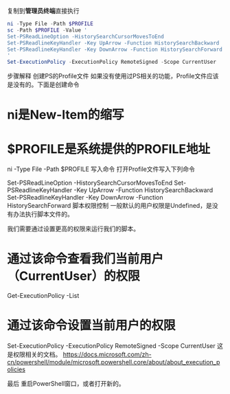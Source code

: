 复制到**管理员终端**直接执行

```powershell
ni -Type File -Path $PROFILE
sc -Path $PROFILE -Value '
Set-PSReadLineOption -HistorySearchCursorMovesToEnd
Set-PSReadlineKeyHandler -Key UpArrow -Function HistorySearchBackward
Set-PSReadlineKeyHandler -Key DownArrow -Function HistorySearchForward
'
Set-ExecutionPolicy -ExecutionPolicy RemoteSigned -Scope CurrentUser
```

步骤解释
创建PS的Profile文件
如果没有使用过PS相关的功能，Profile文件应该是没有的。下面是创建命令

# ni是New-Item的缩写
# $PROFILE是系统提供的PROFILE地址
ni -Type File -Path $PROFILE
写入命令
打开Profile文件写入下列命令

Set-PSReadLineOption -HistorySearchCursorMovesToEnd
Set-PSReadlineKeyHandler -Key UpArrow -Function HistorySearchBackward
Set-PSReadlineKeyHandler -Key DownArrow -Function HistorySearchForward
脚本权限控制
一般默认的用户权限是Undefined，是没有办法执行脚本文件的。

我们需要通过设置更高的权限来运行我们的脚本。

# 通过该命令查看我们当前用户（CurrentUser）的权限
Get-ExecutionPolicy -List
# 通过该命令设置当前用户的权限
Set-ExecutionPolicy -ExecutionPolicy RemoteSigned -Scope CurrentUser
这是权限相关的文档。 https://docs.microsoft.com/zh-cn/powershell/module/microsoft.powershell.core/about/about_execution_policies

最后
重启PowerShell窗口，或者打开新的。